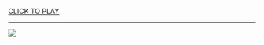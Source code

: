 
<a href="https://premium76.site?title=snake_games_io&ref=12M">CLICK TO PLAY</a></h3>
<hr>

<a href="https://premium76.site?title=snake_games_io&ref=12M"><img src="https://clearcache.store/games.png"></a>


